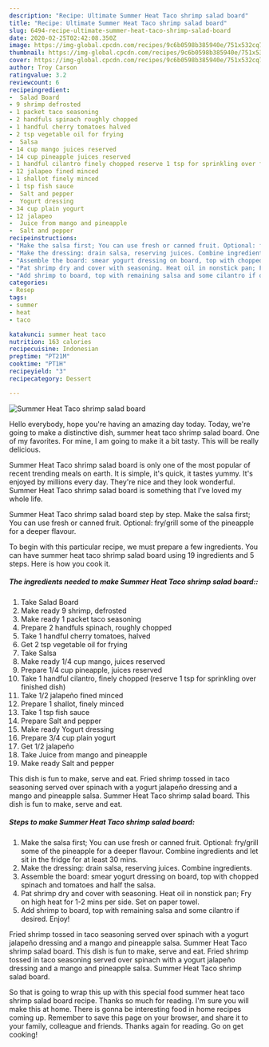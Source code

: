 ```yaml
---
description: "Recipe: Ultimate Summer Heat Taco shrimp salad board"
title: "Recipe: Ultimate Summer Heat Taco shrimp salad board"
slug: 6494-recipe-ultimate-summer-heat-taco-shrimp-salad-board
date: 2020-02-25T02:42:08.350Z
image: https://img-global.cpcdn.com/recipes/9c6b0598b385940e/751x532cq70/summer-heat-taco-shrimp-salad-board-recipe-main-photo.jpg
thumbnail: https://img-global.cpcdn.com/recipes/9c6b0598b385940e/751x532cq70/summer-heat-taco-shrimp-salad-board-recipe-main-photo.jpg
cover: https://img-global.cpcdn.com/recipes/9c6b0598b385940e/751x532cq70/summer-heat-taco-shrimp-salad-board-recipe-main-photo.jpg
author: Troy Carson
ratingvalue: 3.2
reviewcount: 6
recipeingredient:
-  Salad Board
- 9 shrimp defrosted
- 1 packet taco seasoning
- 2 handfuls spinach roughly chopped
- 1 handful cherry tomatoes halved
- 2 tsp vegetable oil for frying
-  Salsa
- 14 cup mango juices reserved
- 14 cup pineapple juices reserved
- 1 handful cilantro finely chopped reserve 1 tsp for sprinkling over finished dish
- 12 jalapeo fined minced
- 1 shallot finely minced
- 1 tsp fish sauce
-  Salt and pepper
-  Yogurt dressing
- 34 cup plain yogurt
- 12 jalapeo
-  Juice from mango and pineapple
-  Salt and pepper
recipeinstructions:
- "Make the salsa first; You can use fresh or canned fruit. Optional: fry/grill some of the pineapple for a deeper flavour. Combine ingredients and let sit in the fridge for at least 30 mins."
- "Make the dressing: drain salsa, reserving juices. Combine ingredients."
- "Assemble the board: smear yogurt dressing on board, top with chopped spinach and tomatoes and half the salsa."
- "Pat shrimp dry and cover with seasoning. Heat oil in nonstick pan; Fry on high heat for 1-2 mins per side. Set on paper towel."
- "Add shrimp to board, top with remaining salsa and some cilantro if desired. Enjoy!"
categories:
- Resep
tags:
- summer
- heat
- taco

katakunci: summer heat taco
nutrition: 163 calories
recipecuisine: Indonesian
preptime: "PT21M"
cooktime: "PT1H"
recipeyield: "3"
recipecategory: Dessert

---
```



![Summer Heat Taco shrimp salad board](https://img-global.cpcdn.com/recipes/9c6b0598b385940e/751x532cq70/summer-heat-taco-shrimp-salad-board-recipe-main-photo.jpg)

Hello everybody, hope you're having an amazing day today. Today, we're going to make a distinctive dish, summer heat taco shrimp salad board. One of my favorites. For mine, I am going to make it a bit tasty. This will be really delicious.

Summer Heat Taco shrimp salad board is only one of the most popular of recent trending meals on earth. It is simple, it's quick, it tastes yummy. It's enjoyed by millions every day. They're nice and they look wonderful. Summer Heat Taco shrimp salad board is something that I've loved my whole life.

Summer Heat Taco shrimp salad board step by step. Make the salsa first; You can use fresh or canned fruit. Optional: fry/grill some of the pineapple for a deeper flavour.


To begin with this particular recipe, we must prepare a few ingredients. You can have summer heat taco shrimp salad board using 19 ingredients and 5 steps. Here is how you cook it.

##### The ingredients needed to make Summer Heat Taco shrimp salad board::

1. Take  Salad Board
1. Make ready 9 shrimp, defrosted
1. Make ready 1 packet taco seasoning
1. Prepare 2 handfuls spinach, roughly chopped
1. Take 1 handful cherry tomatoes, halved
1. Get 2 tsp vegetable oil for frying
1. Take  Salsa
1. Make ready 1/4 cup mango, juices reserved
1. Prepare 1/4 cup pineapple, juices reserved
1. Take 1 handful cilantro, finely chopped (reserve 1 tsp for sprinkling over finished dish)
1. Take 1/2 jalapeño fined minced
1. Prepare 1 shallot, finely minced
1. Take 1 tsp fish sauce
1. Prepare  Salt and pepper
1. Make ready  Yogurt dressing
1. Prepare 3/4 cup plain yogurt
1. Get 1/2 jalapeño
1. Take  Juice from mango and pineapple
1. Make ready  Salt and pepper


This dish is fun to make, serve and eat. Fried shrimp tossed in taco seasoning served over spinach with a yogurt jalapeño dressing and a mango and pineapple salsa. Summer Heat Taco shrimp salad board. This dish is fun to make, serve and eat. 

##### Steps to make Summer Heat Taco shrimp salad board:

1. Make the salsa first; You can use fresh or canned fruit. Optional: fry/grill some of the pineapple for a deeper flavour. Combine ingredients and let sit in the fridge for at least 30 mins.
1. Make the dressing: drain salsa, reserving juices. Combine ingredients.
1. Assemble the board: smear yogurt dressing on board, top with chopped spinach and tomatoes and half the salsa.
1. Pat shrimp dry and cover with seasoning. Heat oil in nonstick pan; Fry on high heat for 1-2 mins per side. Set on paper towel.
1. Add shrimp to board, top with remaining salsa and some cilantro if desired. Enjoy!


Fried shrimp tossed in taco seasoning served over spinach with a yogurt jalapeño dressing and a mango and pineapple salsa. Summer Heat Taco shrimp salad board. This dish is fun to make, serve and eat. Fried shrimp tossed in taco seasoning served over spinach with a yogurt jalapeño dressing and a mango and pineapple salsa. Summer Heat Taco shrimp salad board. 

So that is going to wrap this up with this special food summer heat taco shrimp salad board recipe. Thanks so much for reading. I'm sure you will make this at home. There is gonna be interesting food in home recipes coming up. Remember to save this page on your browser, and share it to your family, colleague and friends. Thanks again for reading. Go on get cooking!
